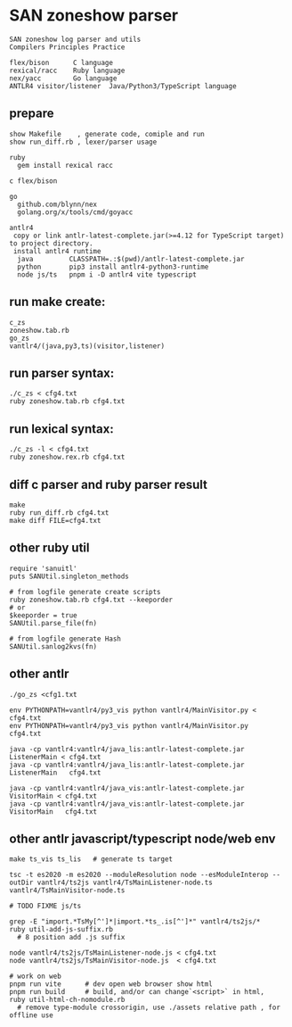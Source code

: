 # SAN zoneshow parser

    SAN zoneshow log parser and utils
    Compilers Principles Practice

    flex/bison      C language
    rexical/racc    Ruby language
    nex/yacc        Go language
    ANTLR4 visitor/listener  Java/Python3/TypeScript language

## prepare

    show Makefile    , generate code, comiple and run
    show run_diff.rb , lexer/parser usage

    ruby
      gem install rexical racc

    c flex/bison

    go
      github.com/blynn/nex
      golang.org/x/tools/cmd/goyacc

    antlr4
     copy or link antlr-latest-complete.jar(>=4.12 for TypeScript target) to project directory.
     install antlr4 runtime
      java         CLASSPATH=.:$(pwd)/antlr-latest-complete.jar
      python       pip3 install antlr4-python3-runtime
      node js/ts   pnpm i -D antlr4 vite typescript

## run make create:

    c_zs
    zoneshow.tab.rb
    go_zs
    vantlr4/(java,py3,ts)(visitor,listener)

## run parser syntax:

    ./c_zs < cfg4.txt
    ruby zoneshow.tab.rb cfg4.txt

## run lexical syntax:

    ./c_zs -l < cfg4.txt
    ruby zoneshow.rex.rb cfg4.txt

## diff c parser and ruby parser result

    make
    ruby run_diff.rb cfg4.txt
    make diff FILE=cfg4.txt

## other ruby util

    require 'sanuitl'
    puts SANUtil.singleton_methods

    # from logfile generate create scripts
    ruby zoneshow.tab.rb cfg4.txt --keeporder
    # or
    $keeporder = true
    SANUtil.parse_file(fn)

    # from logfile generate Hash
    SANUtil.sanlog2kvs(fn)

## other antlr

    ./go_zs <cfg1.txt

    env PYTHONPATH=vantlr4/py3_vis python vantlr4/MainVisitor.py < cfg4.txt
    env PYTHONPATH=vantlr4/py3_vis python vantlr4/MainVisitor.py   cfg4.txt

    java -cp vantlr4:vantlr4/java_lis:antlr-latest-complete.jar  ListenerMain < cfg4.txt
    java -cp vantlr4:vantlr4/java_lis:antlr-latest-complete.jar  ListenerMain   cfg4.txt

    java -cp vantlr4:vantlr4/java_vis:antlr-latest-complete.jar  VisitorMain < cfg4.txt
    java -cp vantlr4:vantlr4/java_vis:antlr-latest-complete.jar  VisitorMain   cfg4.txt

## other antlr javascript/typescript node/web env

    make ts_vis ts_lis   # generate ts target

    tsc -t es2020 -m es2020 --moduleResolution node --esModuleInterop --outDir vantlr4/ts2js vantlr4/TsMainListener-node.ts vantlr4/TsMainVisitor-node.ts

    # TODO FIXME js/ts

    grep -E "import.*TsMy[^']*|import.*ts_.is[^']*" vantlr4/ts2js/*
    ruby util-add-js-suffix.rb
      # 8 position add .js suffix

    node vantlr4/ts2js/TsMainListener-node.js < cfg4.txt
    node vantlr4/ts2js/TsMainVisitor-node.js  < cfg4.txt

    # work on web
    pnpm run vite      # dev open web browser show html
    pnpm run build     # build, and/or can change`<script>` in html,
    ruby util-html-ch-nomodule.rb
      # remove type-module crossorigin, use ./assets relative path , for offline use
